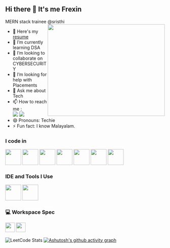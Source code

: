 ## Hi there 👋 It's me Frexin

MERN stack trainee @sristhi
<img align="right" width="370" height="290" src="https://i.pinimg.com/originals/47/f0/34/47f0342cec72b800463bf003eac1257e.gif">                                                
- 🔭 Here's my [resume](file:///C:/Users/frexi/Downloads/FREXIN%20resume%20(1).pdf)                                                 
- 🌱 I’m currently learning DSA
- 👯 I’m looking to collaborate on CYBERSECURITY
- 🤔 I’m looking for help with Placements 
- 💬 Ask me about Tech
- 📫 How to reach me :
<br /> <img src="https://img.shields.io/badge/Instagram-E4405F?style=for-the-badge&logo=instagram&logoColor=white"> [<img src="https://img.shields.io/badge/LinkedIn-0077B5?style=for-the-badge&logo=linkedin&logoColor=white" />](https://www.linkedin.com/in/frexinj/)
- 😄 Pronouns: Techie
- ⚡ Fun fact: I know Malayalam.

### I code in
 <img height="50" width="50" src="https://img.icons8.com/color/48/000000/html-5.png" /> <img height="50" width="50" src="https://img.icons8.com/color/48/000000/css3.png" />  <img height="50" width="50" src="https://img.icons8.com/color/48/000000/bootstrap.png" />
<img height="50" width="50" src="https://img.icons8.com/color/48/000000/javascript.png"/> <img height="50" width="50" src="https://img.icons8.com/color/48/000000/react-native.png"/>  <img height="50" width="50" src="https://img.icons8.com/color/48/000000/mongodb.png"/> <img height="50" width="50" src="https://img.icons8.com/color/48/000000/nodejs.png"/>  

### IDE and Tools I Use
<img height="50" width="50" src="https://img.icons8.com/color/48/000000/visual-studio-code-2019.png"/>  <img height="50" width="50" src="https://img.icons8.com/color/50/000000/git.png"/> 


### 💻 Workspace Spec
<img height="30" src="https://img.shields.io/badge/iOS-000000?style=for-the-badge&logo=ios&logoColor=white"> <img height="30" src="https://img.shields.io/badge/Windows-0078D6?style=for-the-badge&logo=windows&logoColor=white"/> 


![LeetCode Stats](https://leetcard.jacoblin.cool/frexin?theme=dark&font=Mallanna&ext=contest)
[![Ashutosh's github activity graph](https://github-readme-activity-graph.vercel.app/graph?username=frexinf&bg_color=000000&color=f3e8f2&line=279675&point=f3f2f2&area=true&hide_border=true)](https://github.com/ashutosh00710/github-readme-activity-graph)
